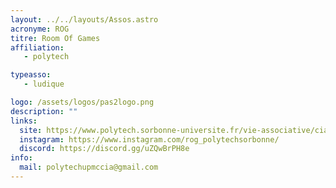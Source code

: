 ```yaml
---
layout: ../../layouts/Assos.astro
acronyme: ROG
titre: Room Of Games
affiliation: 
   - polytech

typeasso: 
   - ludique

logo: /assets/logos/pas2logo.png
description: ""
links:
  site: https://www.polytech.sorbonne-universite.fr/vie-associative/cia
  instagram: https://www.instagram.com/rog_polytechsorbonne/
  discord: https://discord.gg/uZQwBrPH8e
info:
  mail: polytechupmccia@gmail.com
---
```

